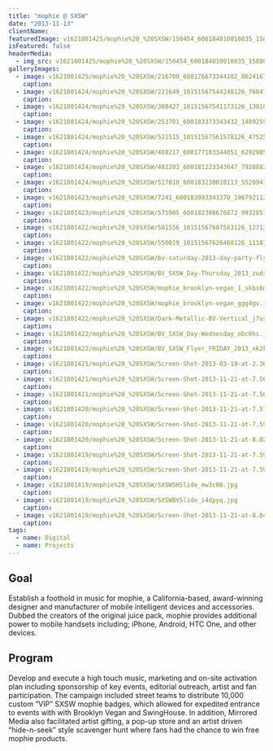 ```yaml
---
title: "mophie @ SXSW"
date: "2013-11-13"
clientName: 
featuredImage: v1621801425/mophie%20_%20SXSW/150454_600184010010035_1588029020_n_ecdiu3.jpg
isFeatured: false
headerMedia:
  - img_src: v1621801425/mophie%20_%20SXSW/150454_600184010010035_1588029020_n_ecdiu3.jpg
galleryImages:
  - image: v1621801425/mophie%20_%20SXSW/216708_600176673344102_862416793_n_ulogbe.jpg
    caption: 
  - image: v1621801424/mophie%20_%20SXSW/221649_10151567544248126_760472785_n_foxpe5.jpg
    caption: 
  - image: v1621801424/mophie%20_%20SXSW/388427_10151567541173126_1301867647_n_rzxx0k.jpg
    caption: 
  - image: v1621801424/mophie%20_%20SXSW/253701_600183373343432_148925998_n_ah6cie.jpg
    caption: 
  - image: v1621801424/mophie%20_%20SXSW/521515_10151567561578126_475252746_n_pwqisl.jpg
    caption: 
  - image: v1621801424/mophie%20_%20SXSW/488217_600177183344051_629298558_n_koaadn.jpg
    caption: 
  - image: v1621801424/mophie%20_%20SXSW/482203_600181223343647_792888273_n_knqbbk.jpg
    caption: 
  - image: v1621801424/mophie%20_%20SXSW/527810_600183230010113_55209416_n_n53t4c.jpg
    caption: 
  - image: v1621801423/mophie%20_%20SXSW/7241_600183993343370_1967921122_n_d788mz.jpg
    caption: 
  - image: v1621801423/mophie%20_%20SXSW/575905_600182306676872_993285149_n_mucvse.jpg
    caption: 
  - image: v1621801422/mophie%20_%20SXSW/581556_10151567607583126_1271365207_n_qguykf.jpg
    caption: 
  - image: v1621801422/mophie%20_%20SXSW/550019_10151567626468126_111878941_n-150x150_pzpa8q.jpg
    caption: 
  - image: v1621801422/mophie%20_%20SXSW/bv-saturday-2013-day-party-flyer_pofc5g.jpg
    caption: 
  - image: v1621801422/mophie%20_%20SXSW/BV_SXSW_Day-Thursday_2013_zudxbn.jpg
    caption: 
  - image: v1621801422/mophie%20_%20SXSW/mophie_brooklyn-vegan_1_skbs6m.jpg
    caption: 
  - image: v1621801422/mophie%20_%20SXSW/mophie_brooklyn-vegan_ggg4gv.jpg
    caption: 
  - image: v1621801422/mophie%20_%20SXSW/Dark-Metallic-BV-Vertical_j7usrk.jpg
    caption: 
  - image: v1621801422/mophie%20_%20SXSW/BV_SXSW_Day-Wednesday_obc0hs.jpg
    caption: 
  - image: v1621801422/mophie%20_%20SXSW/BV_SXSW_Flyer_FRIDAY_2013_xk2kgg.jpg
    caption: 
  - image: v1621801421/mophie%20_%20SXSW/Screen-Shot-2013-03-18-at-2.36.03-PM_g81xdt.png
    caption: 
  - image: v1621801421/mophie%20_%20SXSW/Screen-Shot-2013-11-21-at-7.56.47-PM_cpdqf4.png
    caption: 
  - image: v1621801421/mophie%20_%20SXSW/Screen-Shot-2013-11-21-at-7.56.35-PM_vcfcrr.png
    caption: 
  - image: v1621801420/mophie%20_%20SXSW/Screen-Shot-2013-11-21-at-7.57.01-PM_tlwrys.png
    caption: 
  - image: v1621801420/mophie%20_%20SXSW/Screen-Shot-2013-11-21-at-7.59.13-PM_pdhbla.png
    caption: 
  - image: v1621801420/mophie%20_%20SXSW/Screen-Shot-2013-11-21-at-8.02.25-PM_glbpki.png
    caption: 
  - image: v1621801419/mophie%20_%20SXSW/Screen-Shot-2013-11-21-at-7.59.29-PM_myduuj.png
    caption: 
  - image: v1621801419/mophie%20_%20SXSW/Screen-Shot-2013-11-21-at-7.59.36-PM_it1rnn.png
    caption: 
  - image: v1621801419/mophie%20_%20SXSW/SXSWSHSlide_mw3c06.jpg
    caption: 
  - image: v1621801419/mophie%20_%20SXSW/SXSWBVSlide_i4dpyq.jpg
    caption: 
  - image: v1621801419/mophie%20_%20SXSW/Screen-Shot-2013-11-21-at-8.04.19-PM_pgqwke.png
    caption: 
tags:
  - name: Digital
  - name: Projects
---
```



## Goal

Establish a foothold in music for mophie, a California-based, award-winning designer and manufacturer of mobile intelligent devices and accessories. Dubbed the creators of the original juice pack, mophie provides additional power to mobile handsets including; iPhone, Android, HTC One, and other devices.

## Program

Develop and execute a high touch music, marketing and on-site activation plan including sponsorship of key events, editorial outreach, artist and fan participation. The campaign included street teams to distribute 10,000 custom “VIP” SXSW mophie badges, which allowed for expedited entrance to events with with Brooklyn Vegan and SwingHouse. In addition, Mirrored Media also facilitated artist gifting, a pop-up store and an artist driven “hide-n-seek” style scavenger hunt where fans had the chance to win free mophie products.
